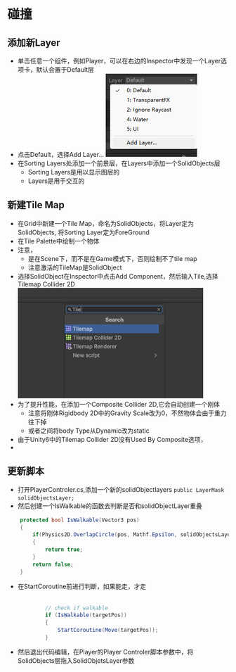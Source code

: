 # 碰撞

## 添加新Layer
- 单击任意一个组件，例如Player，可以在右边的Inspector中发现一个Layer选项卡，默认会置于Default层
- 点击Default，选择Add Layer...
![alt text](images/04_add_layer.png)
- 在Sorting Layers处添加一个前景层，在Layers中添加一个SolidObjects层
    - Sorting Layers是用以显示图层的
    - Layers是用于交互的

## 新建Tile Map
- 在Grid中新建一个Tile Map，命名为SolidObjects，将Layer定为SolidObjects, 将Sorting Layer定为ForeGround
- 在Tile Palette中绘制一个物体
- 注意，
    - 是在Scene下，而不是在Game模式下，否则绘制不了tile map
    - 注意激活的TileMap是SolidObject
- 选择SolidObject在Inspector中点击Add Component，然后输入Tile,选择Tilemap Collider 2D
![alt text](images/04_add_tilemap_collider2d.png)
- 为了提升性能，在添加一个Composite Collider 2D,它会自动创建一个刚体
    - 注意将刚体Rigidbody 2D中的Gravity Scale改为0，不然物体会由于重力往下掉
    - 或者之间将body Type从Dynamic改为static
- 由于Unity6中的Tilemap Collider 2D没有Used By Composite选项，
- 

## 更新脚本
- 打开PlayerControler.cs,添加一个新的solidObjectlayers `public LayerMask solidObjectsLayer;`
- 然后创建一个IsWalkable的函数去判断是否和solidObjectLayer重叠
```C#
    protected bool IsWalkable(Vector3 pos)
    {
        if(Physics2D.OverlapCircle(pos, Mathf.Epsilon, solidObjectsLayer) == null)
        {
            return true;
        }
        return false;
    }
```
- 在StartCoroutine前进行判断，如果能走，才走
```C#

            // check if walkable
            if (IsWalkable(targetPos))
            {
                StartCoroutine(Move(targetPos));
            }
```
- 然后退出代码编辑，在Player的Player Controler脚本参数中，将SolidObjects层拖入SolidObjetsLayer参数